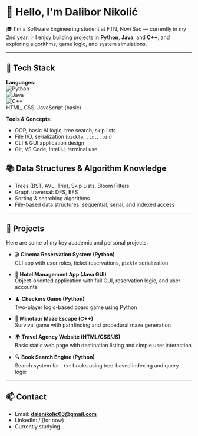 # 👋 Hello, I'm Dalibor Nikolić

🎓 I'm a Software Engineering student at FTN, Novi Sad — currently in my 2nd year.
💡 I enjoy building projects in **Python**, **Java**, and **C++**, and exploring algorithms, game logic, and system simulations.

---

## 🔧 Tech Stack

**Languages:**  
![Python](https://img.shields.io/badge/-Python-3776AB?style=flat&logo=python&logoColor=white)  
![Java](https://img.shields.io/badge/-Java-007396?style=flat&logo=java&logoColor=white)  
![C++](https://img.shields.io/badge/-C++-00599C?style=flat&logo=cplusplus&logoColor=white)  
HTML, CSS, JavaScript (basic)

**Tools & Concepts:**  
- OOP, basic AI logic, tree search, skip lists  
- File I/O, serialization (`pickle`, `.txt`, `.bin`)  
- CLI & GUI application design  
- Git, VS Code, IntelliJ, terminal use

## 📚 Data Structures & Algorithm Knowledge

- Trees (BST, AVL, Trie), Skip Lists, Bloom Filters
- Graph traversal: DFS, BFS
- Sorting & searching algorithms
- File-based data structures: sequential, serial, and indexed access

---

## 🚀 Projects

Here are some of my key academic and personal projects:

- 🎬 **Cinema Reservation System (Python)**  
  CLI app with user roles, ticket reservations, `pickle` serialization

- 🏨 **Hotel Management App (Java GUI)**  
  Object-oriented application with full GUI, reservation logic, and user accounts

- ♟️ **Checkers Game (Python)**  
  Two-player logic-based board game using Python

- 🧭 **Minotaur Maze Escape (C++)**  
  Survival game with pathfinding and procedural maze generation

- 🌍 **Travel Agency Website (HTML/CSS/JS)**  
  Basic static web page with destination listing and simple user interaction

- 🔍 **Book Search Engine (Python)**  
  Search system for `.txt` books using tree-based indexing and query logic
  
---

## 📫 Contact

- Email: **dalenikolic03@gmail.com**
- LinkedIn: / (for now)
- Currently studying...
